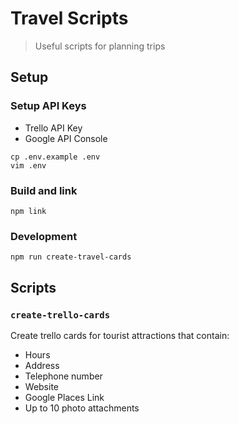 # Travel Scripts
> Useful scripts for planning trips

## Setup

### Setup API Keys

- Trello API Key
- Google API Console

```
cp .env.example .env
vim .env
```

[Trello API Key]: https://trello.com/app-key
[Google API Console]: https://console.developers.google.com/apis/credentials

### Build and link

```
npm link
```

### Development

```
npm run create-travel-cards
```

## Scripts

### `create-trello-cards`

Create trello cards for tourist attractions that contain:

- Hours
- Address
- Telephone number
- Website
- Google Places Link
- Up to 10 photo attachments
